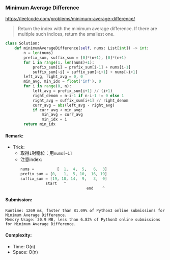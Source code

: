### Minimum Average Difference
https://leetcode.com/problems/minimum-average-difference/
>Return the index with the minimum average difference. If there are multiple such indices, return the smallest one.
```python
class Solution:
    def minimumAverageDifference(self, nums: List[int]) -> int:
        n = len(nums)
        prefix_sum, suffix_sum = [0]*(n+1), [0]*(n+1)
        for i in range(1, len(nums)+1):
            prefix_sum[i] = prefix_sum[i-1] + nums[i-1]
            suffix_sum[~i] = suffix_sum[~i+1] + nums[~i+1]
        left_avg, right_avg = 0, 0
        min_avg, min_idx = float('inf'), 0
        for i in range(0, n):
            left_avg = prefix_sum[i+1] // (i+1)
            right_denom = n-i-1 if n-i-1 != 0 else 1
            right_avg = suffix_sum[i+1] // right_denom
            curr_avg = abs(left_avg - right_avg)
            if curr_avg < min_avg:
                min_avg = curr_avg
                min_idx = i
        return min_idx
```
#### Remark:
- Trick: 
  - 取得`i`對稱位：用`nums[~i]`
  - 注意index:
    ```python
    nums =          [  1,  4,  5,   6,  3]
    prefix_sum = [0,   1,  5, 10,  16, 19]
    suffix_sum = [19, 18, 14,  9,   3,  0]
               start   ^
                                 end    ^
    ```
#### Submission:
```
Runtime: 1269 ms, faster than 81.09% of Python3 online submissions for Minimum Average Difference.
Memory Usage: 30.9 MB, less than 6.82% of Python3 online submissions for Minimum Average Difference.
```
#### Complexity:
- Time: O(n)
- Space: O(n)
